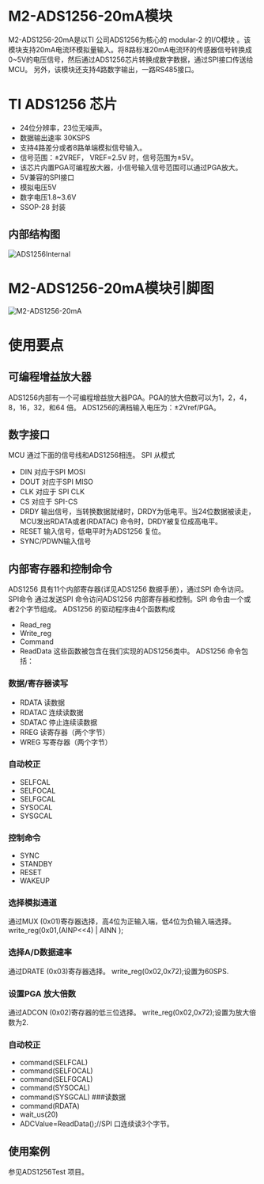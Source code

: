 # M2-ADS1256-20mA模块
M2-ADS1256-20mA是以TI 公司ADS1256为核心的 modular-2 的I/O模块 。该模块支持20mA电流环模拟量输入。将8路标准20mA电流环的传感器信号转换成0~5V的电压信号，然后通过ADS1256芯片转换成数字数据，通过SPI接口传送给MCU。
另外，该模块还支持4路数字输出，一路RS485接口。 
 
# TI ADS1256 芯片
+ 24位分辨率，23位无噪声。
+ 数据输出速率 30KSPS
+ 支持4路差分或者8路单端模拟信号输入。
+ 信号范围：±2VREF， VREF=2.5V 时，信号范围为±5V。
+ 该芯片内置PGA可编程放大器，小信号输入信号范围可以通过PGA放大。
+ 5V兼容的SPI接口
+ 模拟电压5V
+ 数字电压1.8~3.6V
+ SSOP-28 封装
## 内部结构图
![ADS1256Internal](https://github.com/modular2/modular2/blob/master/hardware/images/ADS1256Internal.png)
# M2-ADS1256-20mA模块引脚图
 ![M2-ADS1256-20mA](https://github.com/modular2/modular2/blob/master/hardware/images/M2-ADS1256-20mA.png)
 # 使用要点
 ## 可编程增益放大器
ADS1256内部有一个可编程增益放大器PGA。PGA的放大倍数可以为1，2，4，8，16，32，和64 倍。 
  ADS1256的满档输入电压为：±2Vref/PGA。
## 数字接口
MCU 通过下面的信号线和ADS1256相连。 
SPI 从模式
+ DIN 对应于SPI MOSI
+ DOUT 对应于SPI MISO
+ CLK  对应于 SPI CLK
+ CS   对应于 SPI-CS
+ DRDY  输出信号，当转换数据就绪时，DRDY为低电平。当24位数据被读走，MCU发出RDATA或者(RDATAC) 命令时，DRDY被复位成高电平。 
+ RESET 输入信号，低电平时为ADS1256 复位。 
+ SYNC/PDWN输入信号 
## 内部寄存器和控制命令
ADS1256 具有11个内部寄存器(详见ADS1256 数据手册），通过SPI 命令访问。 
SPI命令 
通过发送SPI 命令访问ADS1256 内部寄存器和控制。SPI 命令由一个或者2个字节组成。
ADS1256 的驱动程序由4个函数构成
+ Read_reg
+ Write_reg
+ Command
+ ReadData
这些函数被包含在我们实现的ADS1256类中。
ADS1256 命令包括：  
### 数据/寄存器读写
+ RDATA 读数据
+ RDATAC 连续读数据
+ SDATAC 停止连续读数据
+ RREG   读寄存器（两个字节）
+ WREG   写寄存器（两个字节）
### 自动校正
+ SELFCAL
+ SELFOCAL
+ SELFGCAL
+ SYSOCAL
+ SYSGCAL 
### 控制命令
+ SYNC
+ STANDBY
+ RESET
+ WAKEUP
### 选择模拟通道
通过MUX (0x01)寄存器选择，高4位为正输入端，低4位为负输入端选择。 
write_reg(0x01,(AINP<<4) | AINN );
### 选择A/D数据速率
通过DRATE (0x03)寄存器选择。
 write_reg(0x02,0x72);设置为60SPS.
### 设置PGA 放大倍数
通过ADCON (0x02)寄存器的低三位选择。
write_reg(0x02,0x72);设置为放大倍数为2.
### 自动校正
+ command(SELFCAL)
+ command(SELFOCAL)
+ command(SELFGCAL)
+ command(SYSOCAL)
+ command(SYSGCAL)
###读数据
+ command(RDATA)
+ wait_us(20)
+ ADCValue=ReadData();//SPI 口连续读3个字节。
 
## 使用案例
参见ADS1256Test 项目。


   



